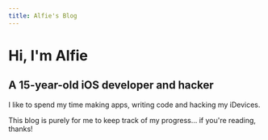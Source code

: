 ```yaml
---
title: Alfie's Blog
---
```


# Hi, I'm Alfie
## A 15-year-old iOS developer and hacker

I like to spend my time making apps, writing code and hacking my iDevices.

This blog is purely for me to keep track of my progress... if you're reading, thanks!
